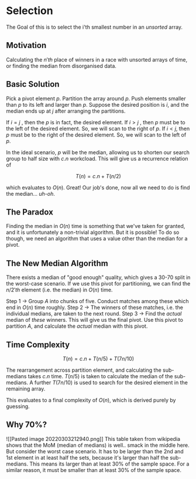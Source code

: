 # Selection
The Goal of this is to select the i'th smallest number in an *unsorted* array.

## Motivation
Calculating the $n'th$ place of winners in a race with unsorted arrays of time, or finding the median from disorganised data.

## Basic Solution
Pick a pivot element $p$. Partition the array around $p$. Push elements smaller than $p$ to its left and larger than $p$. Suppose the desired position is $i$, and the median ends up at $j$ after arranging the partitions.

If $i = j$ , then the $p$ is in fact, the desired element.
If $i > j$ , then $p$ must be to the left of the desired element. So, we will scan to the right of $p$.
If $i < j$, then $p$ must be to the right of the desired element. So, we will scan to the left of $p$.

In the ideal scenario, $p$ will be the median, allowing us to shorten our search group to half size with $c.n$ workcload. This will give us a recurrence relation of 

$$T(n) = c.n + T(n/2)$$

which evaluates to $O(n)$. Great! Our job's done, now all we need to do is find the median... *uh-oh*.

## The Paradox
Finding the median in $O(n)$ time is something that we've taken for granted, and it is unfortunately a non-trivial algorithm. But it is possible! To do so though, we need an algorithm that uses a value other than the median for a pivot.

## The New Median Algorithm
There exists a median of "good enough" quality, which gives a 30-70 split in the worst-case scenario. If we use this pivot for partitioning, we can find the $n/2'th$ element (i.e. the median) in $O(n)$ time.

Step 1 -> Group $A$ into chunks of five. Conduct matches among these which end in $O(n)$ time roughly. 
Step 2 -> The winners of these matches, i.e. the individual medians, are taken to the next round.
Step 3 -> Find the *actual* median of *these* winners. This will give us the final pivot. Use this pivot to partition $A$, and calculate the _actual_ median with this pivot.

## Time Complexity

$$T(n) = c.n + T(n/5) + T(7n/10)$$

The rearrangement across partition element, and calculating the sub-medians takes $c.n$ time. $T(n/5)$ is taken to calculate the median of the sub-medians. A further $T(7n/10)$ is used to search for the desired element in the remaining array.

This evaluates to a final complexity of $O(n)$, which is derived purely by guessing.

## Why 70%?
![[Pasted image 20220303212940.png]]
This table taken from wikipedia shows that the MoM (median of medians) is well.. smack in the middle here. But consider the worst case scenario. It has to be larger than the 2nd and 1st element in at least half the sets, because it's larger than half the sub-medians. This means its larger than at least 30% of the sample space. For a similar reason, it must be smaller than at least 30% of the sample space.
